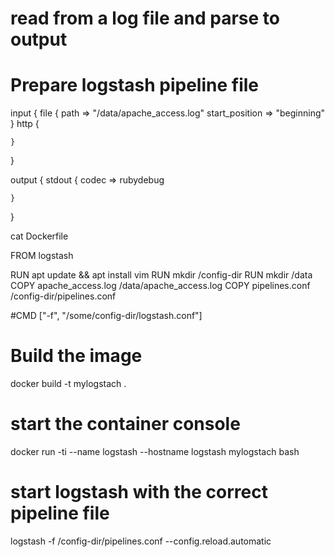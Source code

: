 
# read from a log file and parse to output

# Prepare logstash pipeline file
input {
    file {
            path => "/data/apache_access.log"
            start_position => "beginning"
    }
    http {

    }

}

output {
    stdout {
            codec => rubydebug
                
    }

}



cat Dockerfile

FROM logstash

RUN apt update && apt install vim
RUN mkdir /config-dir
RUN mkdir /data
COPY apache_access.log /data/apache_access.log
COPY pipelines.conf /config-dir/pipelines.conf


#CMD ["-f", "/some/config-dir/logstash.conf"]

# Build the image
docker build -t mylogstach .
# start the container console 
docker run -ti --name logstash --hostname logstash mylogstach bash

# start logstash with the correct pipeline file
logstash -f /config-dir/pipelines.conf --config.reload.automatic
